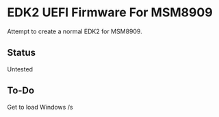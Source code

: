 # EDK2 UEFI Firmware For MSM8909
Attempt to create a normal EDK2 for MSM8909.

## Status 
Untested

## To-Do
Get to load Windows /s

